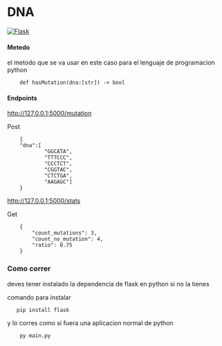 DNA
=====

[![Flask][npm]][npm-url]



#### Metedo ####

el metodo que se va usar en este caso para el lenguaje de programacion python

```
    def hasMutation(dna:[str]) -> bool
```

#### Endpoints ####

http://127.0.0.1:5000/mutation

Post

```
    {
    "dna":[
            "GGCATA",
            "TTTCCC",
            "CCCTCT",
            "CGGTAC",
            "CTCTGA",
            "AAGAGC"]
    }
```

http://127.0.0.1:5000/stats

Get

```
    {
        "count_mutations": 3,
        "count_no_mutation": 4,
        "ratio": 0.75
    }
```

### Como correr ###

deves tener instalado la dependencia de flask en python si no la tienes 

comando para instalar
```
   pip install flask
```

y lo corres como si fuera una aplicacion normal de python

```
    py main.py
```

[npm]: https://img.shields.io/npm/v/three
[npm-url]: https://www.npmjs.com/package/three